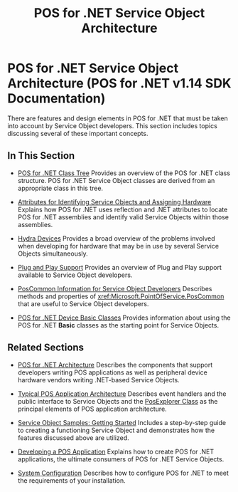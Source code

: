 ﻿---
title: POS for .NET Service Object Architecture
description: POS for .NET Service Object Architecture (POS for .NET v1.14 SDK Documentation)
ms.date: 02/27/2008
ms.topic: how-to
ms.custom: pos-restored-from-archive
---

# POS for .NET Service Object Architecture (POS for .NET v1.14 SDK Documentation)

There are features and design elements in POS for .NET that must be taken into account by Service Object developers. This section includes topics discussing several of these important concepts.

## In This Section

- [POS for .NET Class Tree](pos-for-net-class-tree.md)
    Provides an overview of the POS for .NET class structure. POS for .NET Service Object classes are derived from an appropriate class in this tree.

- [Attributes for Identifying Service Objects and Assigning Hardware](attributes-for-identifying-service-objects-and-assigning-hardware.md)
    Explains how POS for .NET uses reflection and .NET attributes to locate POS for .NET assemblies and identify valid Service Objects within those assemblies.

- [Hydra Devices](hydra-devices.md)
    Provides a broad overview of the problems involved when developing for hardware that may be in use by several Service Objects simultaneously.

- [Plug and Play Support](plug-and-play-support.md)
    Provides an overview of Plug and Play support available to Service Object developers.

- [PosCommon Information for Service Object Developers](poscommon-information-for-service-object-developers.md)
    Describes methods and properties of <xref:Microsoft.PointOfService.PosCommon> that are useful to Service Object developers.

- [POS for .NET Device Basic Classes](pos-for-net-device-basic-classes.md)
    Provides information about using the POS for .NET **Basic** classes as the starting point for Service Objects.

## Related Sections

- [POS for .NET Architecture](pos-for-net-architecture.md)
    Describes the components that support developers writing POS applications as well as peripheral device hardware vendors writing .NET-based Service Objects.

- [Typical POS Application Architecture](typical-pos-application-architecture.md)
    Describes event handlers and the public interface to Service Objects and the [PosExplorer Class](posexplorer-class.md) as the principal elements of POS application architecture.

- [Service Object Samples: Getting Started](service-object-samples-getting-started.md)
    Includes a step-by-step guide to creating a functioning Service Object and demonstrates how the features discussed above are utilized.

- [Developing a POS Application](developing-a-pos-application.md)
    Explains how to create POS for .NET applications, the ultimate consumers of POS for .NET Service Objects.

- [System Configuration](system-configuration.md)
    Describes how to configure POS for .NET to meet the requirements of your installation.
